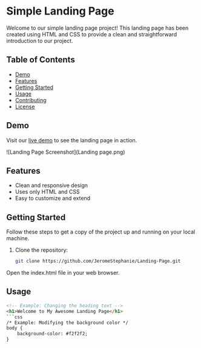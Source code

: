 # Simple Landing Page

Welcome to our simple landing page project! This landing page has been created using HTML and CSS to provide a clean and straightforward introduction to our project.

## Table of Contents
- [Demo](#demo)
- [Features](#features)
- [Getting Started](#getting-started)
- [Usage](#usage)
- [Contributing](#contributing)
- [License](#license)

## Demo
Visit our [live demo](https://your-demo-link.com) to see the landing page in action.

![Landing Page Screenshot](Landing page.png)

## Features
- Clean and responsive design
- Uses only HTML and CSS
- Easy to customize and extend

## Getting Started
Follow these steps to get a copy of the project up and running on your local machine.

1. Clone the repository:
   ```bash
   git clone https://github.com/JeromeStephanie/Landing-Page.git

Open the index.html file in your web browser.

## Usage
```HTML
<!-- Example: Changing the heading text -->
<h1>Welcome to My Awesome Landing Page</h1>
```css
/* Example: Modifying the background color */
body {
    background-color: #f2f2f2;
}
